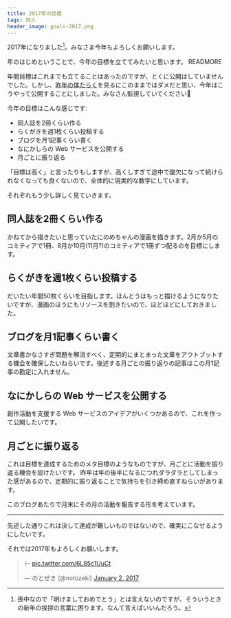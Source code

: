 ```yaml
---
title: 2017年の目標
tags: 同人
header_image: goals-2017.png
---
```


2017年になりました[^1]。みなさま今年もよろしくお願いします。

年のはじめということで、今年の目標を立ててみたいと思います。
READMORE

年間目標はこれまでも立てることはあったのですが、とくに公開はしていませんでした。しかし、[昨年の体たらく](/blog/numbers-2016)を見るにこのままではダメだと思い、今年はこうやって公開することにしました。みなさん監視していてください👀

今年の目標はこんな感じです:

* 同人誌を2冊くらい作る
* らくがきを週1枚くらい投稿する
* ブログを月1記事くらい書く
* なにかしらの Web サービスを公開する
* 月ごとに振り返る

「目標は高く」と言ったりもしますが、高くしすぎて途中で酸欠になって続けられなくなっても良くないので、全体的に現実的な数字にしています。

それぞれもう少し詳しく見ていきます。

## 同人誌を2冊くらい作る

かねてから描きたいと思っていたにのめちゃんの漫画を描きます。2月か5月のコミティアで1冊、8月か10月(11月?)のコミティアで1冊ずつ配るのを目標にします。

## らくがきを週1枚くらい投稿する

だいたい年間50枚くらいを目指します。ほんとうはもっと描けるようになりたいですが、漫画のほうにもリソースを割きたいので、ほどほどにしておきました。

## ブログを月1記事くらい書く

文章書かなさすぎ問題を解消すべく、定期的にまとまった文章をアウトプットする機会を確保したいねらいです。後述する月ごとの振り返りの記事はこの月1記事の勘定に入れません。

## なにかしらの Web サービスを公開する

創作活動を支援する Web サービスのアイデアがいくつかあるので、これを作って公開したいです。

## 月ごとに振り返る

これは目標を達成するためのメタ目標のようなものですが、月ごとに活動を振り返る機会を設けたいです。
昨年は年の後半になるにつれダラダラとしてしまった感があるので、定期的に振り返ることで気持ちを引き締め直すねらいがあります。

このブログあたりで月末にその月の活動を報告する形を考えています。

---

先述した通りこれは決して達成が難しいものではないので、確実にこなせるようにしたいです。

それでは2017年もよろしくお願いします。

<blockquote class="twitter-tweet" data-lang="en"><p lang="ja" dir="ltr">ﾃｰ <a href="https://t.co/6L85c1UuCt">pic.twitter.com/6L85c1UuCt</a></p>&mdash; のとぜき (@notozeki) <a href="https://twitter.com/notozeki/status/815893691621470208">January 2, 2017</a></blockquote>


[^1]: 喪中なので「明けましておめでとう」とは言えないのですが、そういうときの新年の挨拶の言葉に困ります。なんて言えばいいんだろう。
